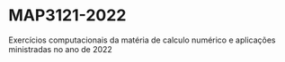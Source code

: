 # MAP3121-2022
Exercícios computacionais da matéria de calculo numérico e aplicações ministradas no ano de 2022
